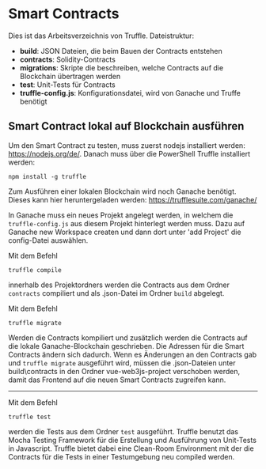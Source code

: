 # Smart Contracts
Dies ist das Arbeitsverzeichnis von Truffle.
Dateistruktur:
* __build__: JSON Dateien, die beim Bauen der Contracts entstehen
* __contracts__: Solidity-Contracts
* __migrations__: Skripte die beschreiben, welche Contracts auf die Blockchain übertragen werden
* __test__: Unit-Tests für Contracts
* __truffle-config.js__: Konfigurationsdatei, wird von Ganache und Truffe benötigt

## Smart Contract lokal auf Blockchain ausführen
Um den Smart Contract zu testen, muss zuerst nodejs installiert werden: https://nodejs.org/de/.
Danach muss über die PowerShell Truffle installiert werden:

    npm install -g truffle

Zum Ausführen einer lokalen Blockchain wird noch Ganache benötigt. 
Dieses kann hier heruntergeladen werden: https://trufflesuite.com/ganache/

In Ganache muss ein neues Projekt angelegt werden, 
in welchem die `truffle-config.js` aus diesem Projekt hinterlegt werden muss. 
Dazu auf Ganache new Workspace createn und dann dort unter 'add Project' die config-Datei auswählen.

Mit dem Befehl

    truffle compile

innerhalb des Projektordners werden die Contracts aus dem
Ordner `contracts` compiliert und als .json-Datei im Ordner `build` abgelegt. 

Mit dem Befehl

    truffle migrate

Werden die Contracts kompiliert und zusätzlich werden die Contracts 
auf die lokale Ganache-Blockchain geschrieben. Die Adressen für die Smart Contracts ändern sich dadurch.
Wenn es Änderungen an den Contracts gab und `truffle migrate` ausgeführt wird, 
müssen die .json-Dateien unter build\contracts in den Ordner vue-web3js-project 
verschoben werden, damit das Frontend auf die neuen Smart Contracts zugreifen kann.


---

Mit dem Befehl 

    truffle test

werden die Tests aus dem Ordner `test` ausgeführt. 
Truffle benutzt das Mocha Testing Framework für die Erstellung und 
Ausführung von Unit-Tests in Javascript.
Truffle bietet dabei eine Clean-Room Environment mit 
der die Contracts für die Tests in einer Testumgebung 
neu compiled werden. 